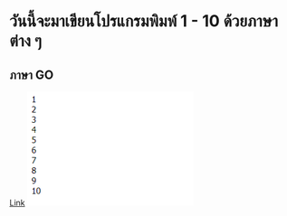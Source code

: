 # วันนี้จะมาเขียนโปรแกรมพิมพ์ 1 - 10 ด้วยภาษาต่าง ๆ

## ภาษา GO
[Link](https://github.com/Kronwarin/Code-1-10/blob/master/GO.png) 
![Image](https://github.com/Kronwarin/Code-1-10/blob/master/GO.png)

 
